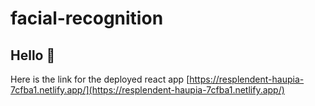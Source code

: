 # facial-recognition
## Hello 👋
Here is the link for the deployed react app [https://resplendent-haupia-7cfba1.netlify.app/](https://resplendent-haupia-7cfba1.netlify.app/)
